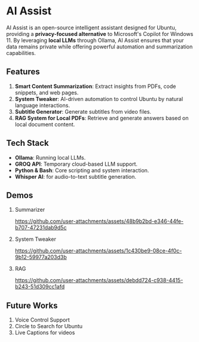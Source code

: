 # AI Assist

AI Assist is an open-source intelligent assistant designed for Ubuntu, providing a **privacy-focused alternative** to Microsoft's Copilot for Windows 11. By leveraging **local LLMs** through Ollama, AI Assist ensures that your data remains private while offering powerful automation and summarization capabilities.

## Features
1. **Smart Content Summarization**: Extract insights from PDFs, code snippets, and web pages.
2. **System Tweaker**: AI-driven automation to control Ubuntu by natural language interactions.
3. **Subtitle Generator**: Generate subtitles from video files.
4. **RAG System for Local PDFs**: Retrieve and generate answers based on local document content.

## Tech Stack
- **Ollama**: Running local LLMs.
- **GROQ API**: Temporary cloud-based LLM support.
- **Python & Bash**: Core scripting and system interaction.
- **Whisper AI**: for audio-to-text subtitle generation.

## Demos

1. Summarizer
   
   https://github.com/user-attachments/assets/48b9b2bd-e346-44fe-b707-47231dab9d5c
2. System Tweaker
   
   https://github.com/user-attachments/assets/1c430be9-08ce-4f0c-9b12-59977a203d3b
3. RAG
   
   https://github.com/user-attachments/assets/debdd724-c938-4415-b243-51d309cc1afd

## Future Works

1. Voice Control Support
2. Circle to Search for Ubuntu
3. Live Captions for videos
